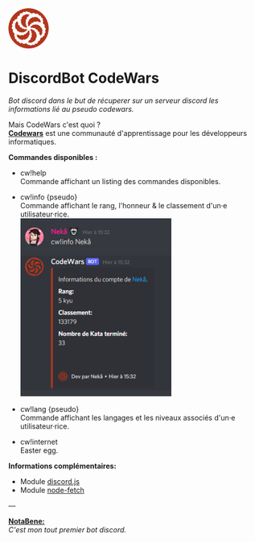 <img src="https://raw.githubusercontent.com/Nekall/bot-codewars/main/codewars.png" alt="logo bot codewars" height="80" width="80">  

# DiscordBot CodeWars  

*Bot discord dans le but de récuperer sur un serveur discord les informations lié au pseudo codewars.*  

Mais CodeWars c'est quoi ?   
**[Codewars](https://www.codewars.com/)** est une communauté d'apprentissage pour les développeurs informatiques.  

**Commandes disponibles :**   

 - cw!help  
 Commande affichant un listing des commandes disponibles.  
   
 - cw!info {pseudo}  
 Commande affichant le rang, l'honneur & le classement d'un·e utilisateur·rice.  
    <img src="https://raw.githubusercontent.com/Nekall/bot-codewars/main/readme/view-bot-cw-v2.PNG" alt="logo bot codewars" width="300">   
 - cw!lang {pseudo}    
 Commande affichant les langages et les niveaux associés d'un·e utilisateur·rice.  
   
 - cw!internet  
Easter egg.  
   
**Informations complémentaires:**   

 - Module [discord.js](https://discord.js.org/)  
 - Module [node-fetch](https://www.npmjs.com/package/node-fetch)
   
  ―

<u>**NotaBene:**</u>  
*C'est mon tout premier bot discord.*
